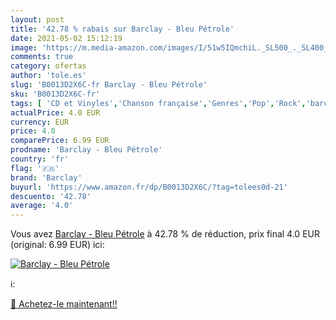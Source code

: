 ```yaml
---
layout: post
title: '42.78 % rabais sur Barclay - Bleu Pétrole'
date: 2021-05-02 15:12:19
image: 'https://m.media-amazon.com/images/I/51w5IQmchiL._SL500_._SL400_.jpg'
comments: true
category: ofertas
author: 'tole.es'
slug: 'B0013D2X6C-fr Barclay - Bleu Pétrole'
sku: 'B0013D2X6C-fr'
tags: [ 'CD et Vinyles','Chanson française','Genres','Pop','Rock','barclay', ]
actualPrice: 4.0 EUR
currency: EUR
price: 4.0
comparePrice: 6.99 EUR
prodname: 'Barclay - Bleu Pétrole'
country: 'fr'
flag: '🇫🇷'
brand: 'Barclay'
buyurl: 'https://www.amazon.fr/dp/B0013D2X6C/?tag=tolees0d-21'
descuento: '42.78'
average: '4.0'
---
```


Vous avez [Barclay - Bleu Pétrole](https://www.amazon.fr/dp/B0013D2X6C/?tag=tolees0d-21)  à  42.78 % de réduction, prix final  4.0 EUR (original: 6.99 EUR) ici:

[![Barclay - Bleu Pétrole](https://m.media-amazon.com/images/I/51w5IQmchiL._SL500_._SL400_.jpg)](https://www.amazon.fr/dp/B0013D2X6C/?tag=tolees0d-21)

ℹ️:


[🛒 Achetez-le maintenant!!](https://www.amazon.fr/dp/B0013D2X6C/?tag=tolees0d-21)
